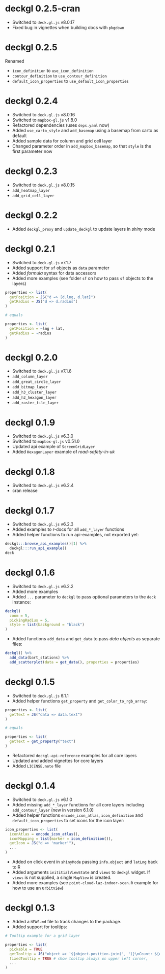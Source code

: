 # deckgl 0.2.5-cran

* Switched to `deck.gl.js` v8.0.17
* Fixed bug in vignettes when building docs with `pkgdown`

# deckgl 0.2.5

Renamed

* `icon_definition` to `use_icon_definition`
* `contour_definition` to `use_contour_definition`
* `default_icon_properties` to `use_default_icon_properties`

# deckgl 0.2.4

* Switched to `deck.gl.js` v8.0.16
* Switched to `mapbox-gl.js` v1.8.0
* Refactored dependencies (uses `deps.yaml` now)
* Added `use_carto_style` and `add_basemap` using a basemap from carto as default
* Added sample data for column and grid cell layer
* Changed parameter order in `add_mapbox_basemap`, so that `style` is the first parameter now

# deckgl 0.2.3

* Switched to `deck.gl.js` v8.0.15
* `add_heatmap_layer`
* `add_grid_cell_layer`

# deckgl 0.2.2

* Added `deckgl_proxy` and `update_deckgl` to update layers in _shiny_ mode

# deckgl 0.2.1

* Switched to `deck.gl.js` v7.1.7
* Added support for `sf` objects as `data` parameter
* Added _formula_ syntax for data accessors
* Added more examples (see  folder `sf` on how to pass `sf` objects to the layers)

```r
properties <- list(
  getPosition = JS("d => [d.lng, d.lat]")
  getRadius = JS("d => d.radius")
)

# equals

properties <- list(
  getPosition = ~lng + lat,
  getRadius = ~radius
)
```

# deckgl 0.2.0

* Switched to `deck.gl.js` v7.1.6
* `add_column_layer`
* `add_great_circle_layer`
* `add_bitmap_layer`
* `add_h3_cluster_layer`
* `add_h3_hexagon_layer`
* `add_raster_tile_layer`

# deckgl 0.1.9

* Switched to `deck.gl.js` v6.3.0
* Switched to `mapbox-gl.js` v0.51.0
* Updated api example of `ScreenGridLayer`
* Added `HexagonLayer` example of _road-safety-in-uk_

# deckgl 0.1.8

* Switched to `deck.gl.js` v6.2.4
* cran release

# deckgl 0.1.7

* Switched to `deck.gl.js` v6.2.3
* Added examples to r-docs for all `add_*_layer` functions
* Added helper functions to run api-examples, not exported yet:

```r
deckgl:::browse_api_examples()[1] %>%
  deckgl:::run_api_example()
deck
```

# deckgl 0.1.6

* Switched to `deck.gl.js` v6.2.2
* Added more examples
* Added `...` parameter to `deckgl` to pass optional parameters to the `deck` instance:

```r
deckgl(
  zoom = 5,
  pickingRadius = 5,
  style = list(background = "black")
)
```

* Added functions `add_data` and `get_data` to pass _data objects_ as separate files:

```r
deckgl() %>%
  add_data(bart_stations) %>%
  add_scatterplot(data = get_data(), properties = properties)
```

# deckgl 0.1.5

* Switched to `deck.gl.js` 6.1.1
* Added helper functions `get_property` and `get_color_to_rgb_array`:

```r
properties <- list(
  getText = JS("data => data.text")
)

# equals

properties <- list(
  getText = get_property("text")
)
```

* Refactored `deckgl-api-reference` examples for all core layers
* Updated and added vignettes for core layers
* Added `LICENSE.note` file

# deckgl 0.1.4

* Switched to `deck.gl.js` v6.1.0
* Added missing `add_*_layer` functions for all core layers including `add_contour_layer` (new in version 6.1.0)
* Added helper functions `encode_icon_atlas`, `icon_definition` and `default_icon_properties` to set icons for the icon layer:

```r
icon_properties <- list(
  iconAtlas = encode_icon_atlas(),
  iconMapping = list(marker = icon_definition()),
  getIcon = JS("d => 'marker'"),
  ...
)
```

* Added on click event in `shinyMode` passing `info.object` and `latLng` back to R
* Added arguments `inititialViewState` and `views` to `deckgl` widget. If `views` is not supplied, a single `MapView` is created.
* Added more examples (see `point-cloud-laz-indoor-scan.R` example for how to use an `OrbitView`)

# deckgl 0.1.3

* Added a `NEWS.md` file to track changes to the package.
* Added support for tooltips:

```r
# Tooltip example for a grid layer

properties <- list(
  pickable = TRUE
  getTooltip = JS("object => `${object.position.join(', ')}\nCount: ${object.count}`")
  fixedTooltip = TRUE # show tooltip always on upper left corner,
  ...
)
```
